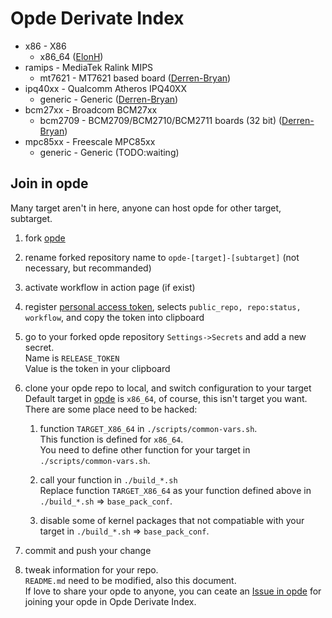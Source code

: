 # Opde Derivate Index

- x86 - X86
  - x86_64 ([ElonH](https://github.com/ElonH/opde))
- ramips - MediaTek Ralink MIPS
  - mt7621 - MT7621 based board ([Derren-Bryan](https://github.com/Derren-Bryan/opde-ramips-mt7621))
- ipq40xx - Qualcomm Atheros IPQ40XX
  - generic - Generic ([Derren-Bryan](https://github.com/Derren-Bryan/opde-ipq40xx-generic))
- bcm27xx - Broadcom BCM27xx
  - bcm2709 - BCM2709/BCM2710/BCM2711 boards (32 bit) ([Derren-Bryan](https://github.com/Derren-Bryan/opde-bcm27xx-bcm2709))
- mpc85xx - Freescale MPC85xx
  - generic - Generic (TODO:waiting)

## Join in opde

Many target aren't in here, anyone can host opde for other target, subtarget.

1. fork [opde](https://github.com/ElonH/opde)

2. rename forked repository name to `opde-[target]-[subtarget]` (not necessary, but recommanded)

3. activate workflow in action page (if exist)

4. register [personal access token](https://github.com/settings/tokens), selects `public_repo, repo:status, workflow`, and copy the token into clipboard

5. go to your forked opde repository `Settings->Secrets` and add a new secret.  
  Name is `RELEASE_TOKEN`  
  Value is the token in your clipboard

6. clone your opde repo to local, and switch configuration to your target  
  Default target in [opde](https://github.com/ElonH/opde) is `x86_64`, of course, this isn't target you want.  
  There are some place need to be hacked:

    1. function `TARGET_X86_64` in `./scripts/common-vars.sh`.  
      This function is defined for `x86_64`.  
      You need to define other function for your target in `./scripts/common-vars.sh`.

    2. call your function in `./build_*.sh`  
      Replace function `TARGET_X86_64` as your function defined above in `./build_*.sh` => `base_pack_conf`.

    3. disable some of kernel packages that not compatiable with your target in `./build_*.sh` => `base_pack_conf`.

7. commit and push your change

8. tweak information for your repo.  
  `README.md` need to be modified, also this document.  
  If love to share your opde to anyone, you can ceate an [Issue in opde](https://github.com/ElonH/opde/issues) for joining your opde in Opde Derivate Index.
